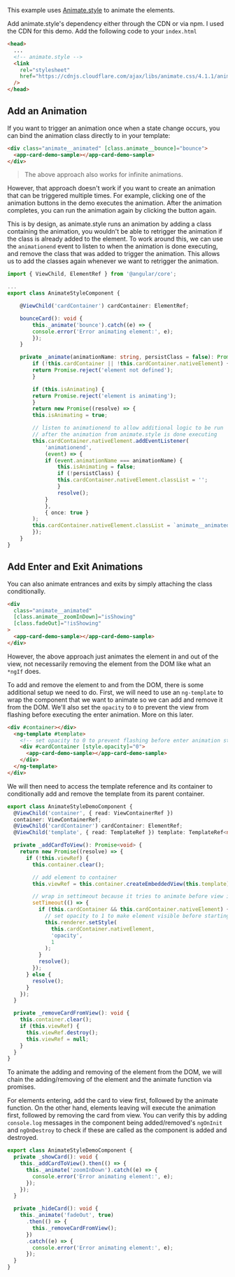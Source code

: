 This example uses [Animate.style](https://animate.style/) to animate the elements.

Add animate.style's dependency either through the CDN or via npm. I used the CDN for this demo. Add the following code to your `index.html`

```html
<head>
  ...
  <!-- animate.style -->
  <link
    rel="stylesheet"
    href="https://cdnjs.cloudflare.com/ajax/libs/animate.css/4.1.1/animate.min.css"
  />
</head>
```

## Add an Animation

If you want to trigger an animation once when a state change occurs, you can bind the animation class directly to in your template:

```html
<div class="animate__animated" [class.animate__bounce]="bounce">
  <app-card-demo-sample></app-card-demo-sample>
</div>
```

> The above approach also works for infinite animations.

However, that approach doesn't work if you want to create an animation that can be triggered multiple times. For example, clicking one of the animation buttons in the demo executes the animation. After the animation completes, you can run the animation again by clicking the button again.

This is by design, as animate.style runs an animation by adding a class containing the animation, you wouldn't be able to retrigger the animation if the class is already added to the element. To work around this, we can use the `animationend` event to listen to when the animation is done executing, and remove the class that was added to trigger the animation. This allows us to add the classes again whenever we want to retrigger the animation.

```typescript
import { ViewChild, ElementRef } from '@angular/core';

...
export class AnimateStyleComponent {

    @ViewChild('cardContainer') cardContainer: ElementRef;

    bounceCard(): void {
        this._animate('bounce').catch((e) => {
        console.error('Error animating element:', e);
        });
    }

    private _animate(animationName: string, persistClass = false): Promise<void> {
        if (!this.cardContainer || !this.cardContainer.nativeElement) {
        return Promise.reject('element not defined');
        }

        if (this.isAnimating) {
        return Promise.reject('element is animating');
        }
        return new Promise((resolve) => {
        this.isAnimating = true;

        // listen to animationend to allow additional logic to be run
        // after the animation from animate.style is done executing
        this.cardContainer.nativeElement.addEventListener(
            'animationend',
            (event) => {
            if (event.animationName === animationName) {
                this.isAnimating = false;
                if (!persistClass) {
                this.cardContainer.nativeElement.classList = '';
                }
                resolve();
            }
            },
            { once: true }
        );
        this.cardContainer.nativeElement.classList = `animate__animated animate__${animationName}`;
        });
    }
}
```

## Add Enter and Exit Animations

You can also animate entrances and exits by simply attaching the class conditionally.

```html
<div
  class="animate__animated"
  [class.animate__zoomInDown]="isShowing"
  [class.fadeOut]="!isShowing"
>
  <app-card-demo-sample></app-card-demo-sample>
</div>
```

However, the above approach just animates the element in and out of the view, not necessarily removing the element from the DOM like what an `*ngIf` does.

To add and remove the element to and from the DOM, there is some additional setup we need to do. First, we will need to use an `ng-template` to wrap the component that we want to animate so we can add and remove it from the DOM. We'll also set the `opacity` to `0` to prevent the view from flashing before executing the enter animation. More on this later.

```html
<div #container></div>
  <ng-template #template>
    <!-- set opacity to 0 to prevent flashing before enter animation starts -->
    <div #cardContainer [style.opacity]="0">
      <app-card-demo-sample></app-card-demo-sample>
    </div>
  </ng-template>
</div>
```

We will then need to access the template reference and its container to conditionally add and remove the template from its parent container.

```typescript
export class AnimateStyleDemoComponent {
  @ViewChild('container', { read: ViewContainerRef })
  container: ViewContainerRef;
  @ViewChild('cardContainer') cardContainer: ElementRef;
  @ViewChild('template', { read: TemplateRef }) template: TemplateRef<null>;

  private _addCardToView(): Promise<void> {
    return new Promise((resolve) => {
      if (!this.viewRef) {
        this.container.clear();

        // add element to container
        this.viewRef = this.container.createEmbeddedView(this.template);

        // wrap in settimeout because it tries to animate before view is loaded
        setTimeout(() => {
          if (this.cardContainer && this.cardContainer.nativeElement) {
            // set opacity to 1 to make element visible before starting enter animation
            this.renderer.setStyle(
              this.cardContainer.nativeElement,
              'opacity',
              1
            );
          }
          resolve();
        });
      } else {
        resolve();
      }
    });
  }

  private _removeCardFromView(): void {
    this.container.clear();
    if (this.viewRef) {
      this.viewRef.destroy();
      this.viewRef = null;
    }
  }
}
```

To animate the adding and removing of the element from the DOM, we will chain the adding/removing of the element and the animate function via promises.

For elements entering, add the card to view first, followed by the animate function. On the other hand, elements leaving will execute the animation first, followed by removing the card from view. You can verify this by adding `console.log` messages in the component being added/removed's `ngOnInit` and `ngOnDestroy` to check if these are called as the component is added and destroyed.

```typescript
export class AnimateStyleDemoComponent {
  private _showCard(): void {
    this._addCardToView().then(() => {
      this._animate('zoomInDown').catch((e) => {
        console.error('Error animating element:', e);
      });
    });
  }

  private _hideCard(): void {
    this._animate('fadeOut', true)
      .then(() => {
        this._removeCardFromView();
      })
      .catch((e) => {
        console.error('Error animating element:', e);
      });
  }
}
```
